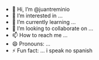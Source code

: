 - 👋 Hi, I’m @juantreminio
- 👀 I’m interested in ...
- 🌱 I’m currently learning ...
- 💞️ I’m looking to collaborate on ...
- 📫 How to reach me ...
- 😄 Pronouns: ...
- ⚡ Fun fact: ... i speak no spanish

<!---
juantreminio/juantreminio is a ✨ special ✨ repository because its `README.md` (this file) appears on your GitHub profile.
You can click the Preview link to take a look at your changes.
--->
